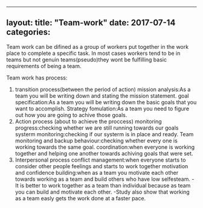 ﻿
---
layout: 
title:  "Team-work"
date:   2017-07-14 
categories: 
---


Team work can be difined as a group of workers put together in the work place to complete a specific task.
In most cases workers tend to be in teams but not genuin teams(pseudo)they wont be fulfilling  basic requirements of being a team.

  Team work has process:
1) transition process(between the period of action)
   mission analysis:As a team you will be writing down  and stating the mission statement.
   goal specification:As a team you will be writing down the basic goals that you want to accomplish.
   Strategy fomulation:As a team you need to figure out how you are going to achive those goals.
2) Action process (about to achieve the proccess)
   monitoring progress:checking whether we are still running towards our goals
   systerm monitoring:checking if our systerm is in place and ready.
   Team monitoring and backup behaviour:checking whether every one is working towards the same goal.
   coordination:when everyone is working together and helping one another towards achiving goals that were set.
3) Interpersonal process
   conflict management:when everyone starts to consider other people feelings and starts to work together
   motivation and confidence building:when as a team you motivate each other towards working as a team and build others who have low          	 selfesteam.
-It is better to work together as a team than individual because as team you can build and motivate each other.
-Study also show that working as a team easly gets the work done at a  faster pace. 



